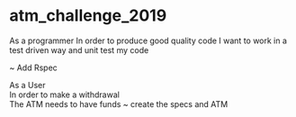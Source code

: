 # atm_challenge_2019

As a programmer
In order to produce good quality code
I want to work in a test driven way and unit test my code

~ Add Rspec

As a User       
In order to make a withdrawal      
The ATM needs to have funds
~ create the specs and ATM
